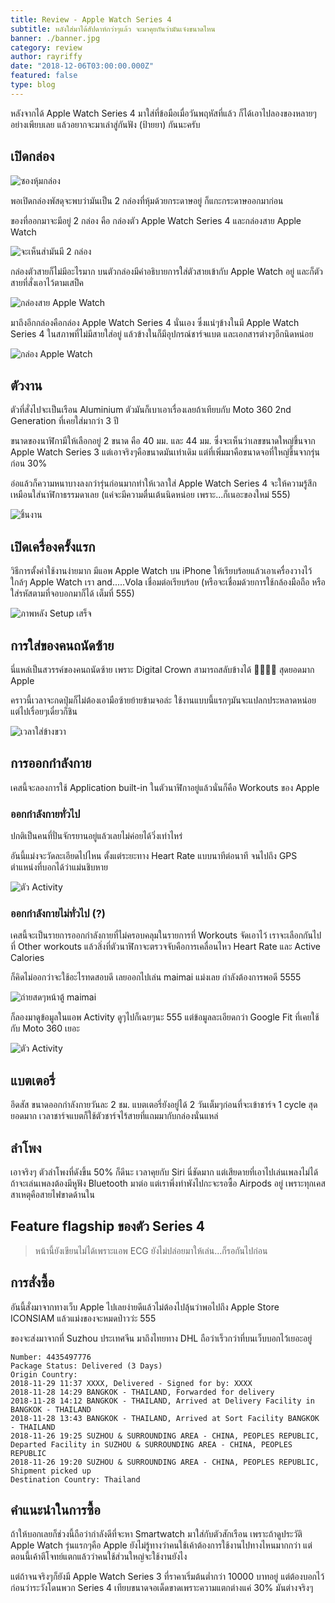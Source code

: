 ```yaml
---
title: Review - Apple Watch Series 4
subtitle: หลังใส่มาได้สัปดาห์กว่าๆแล้ว จะมาคุยกันว่ามันเจ๋งขนาดไหน
banner: ./banner.jpg
category: review
author: rayriffy
date: "2018-12-06T03:00:00.000Z"
featured: false
type: blog
---
```


หลังจากได้ Apple Watch Series 4 มาใส่ที่ข้อมือเมื่อวันพฤหัสที่แล้ว ก็ได้เอาไปลองของหลายๆอย่างเพียบเลย แล้วอยากจะมาเล่าสู่กันฟัง (ป้ายยา) กันนะครับ

## เปิดกล่อง

![ซองหุ้มกล่อง](./IMG_0674.jpg)

พอเปิดกล่องพัสดุจะพบว่ามันเป็น 2 กล่องที่หุ้มด้วยกระดาษอยู่ ก็แกะกระดาษออกมาก่อน

ของที่ออกมาจะมีอยู่ 2 กล่อง คือ กล่องตัว Apple Watch Series 4 และกล่องสาย Apple Watch

![จะเห็นส่ามันมี 2 กล่อง](./IMG_0675.jpg)

กล่องตัวสายก็ไม่มีอะไรมาก บนตัวกล่องมีคำอธิบายการใส่ตัวสายเข้ากับ Apple Watch อยู่ และก็ตัวสายที่สั่งเอาไว้ตามเสป็ค

![กล่องสาย Apple Watch](./IMG_0676.jpg)

มาถึงอีกกล่องคือกล่อง Apple Watch Series 4 นั่นเอง ซึ่งแน่ๆข้างในมี Apple Watch Series 4 ในสภาพที่ไม่มีสายใส่อยู่ แล้วข้างในก็มีอุปกรณ์ชาร์จแบต และเอกสารต่างๆอีกนิดหน่อย

![กล่อง Apple Watch](./IMG_0677.jpg)

## ตัวงาน

ตัวที่สั่งไปจะเป็นเรือน Aluminium ตัวมันก็เบาเอาเรื่องเลยถ้าเทียบกับ Moto 360 2nd Generation ที่เคยใส่มากว่า 3 ปี

ขนาดของนาฬิกามีให้เลือกอยู่ 2 ขนาด คือ 40 มม. และ 44 มม. ซึ่งจะเห็นว่าเลขขนาดใหญ่ขึ้นจาก Apple Watch Series 3 แต่เอาจริงๆคือขนาดมันเท่าเดิม แต่ที่เพิ่มมาคือขนาดจอที่ใหญ่ขึ้นจากรุ่นก่อน 30%

อ่อแล้วก็ความหนาบางลงกว่ารุ่นก่อนมากทำให้เวลาใส่ Apple Watch Series 4 จะให้ความรู้สึกเหมือนใส่นาฬิกาธรรมดาเลย (แค่จะมีความตื่นเต้นนิดหน่อย เพราะ...ก็เนอะของใหม่ 555)

![ชิ้นงาน](./IMG_0679.jpg)

## เปิดเครื่องครั้งแรก

วิธีการตั้งค่าใช้งานง่ายมาก มีแอพ Apple Watch บน iPhone ให้เรียบร้อยแล้วเอาเครื่องวางไว้ใกล้ๆ Apple Watch เรา and.....Vola เชื่อมต่อเรียบร้อย (หรือจะเชื่อมด้วยการใช้กล้องมือถือ หรือใส่รหัสตามที่จอบอกมาก็ได้ เต็มที่ 555)

![ภาพหลัง Setup เสร็จ](./IMG_0683.jpg)

## การใส่ของคนถนัดซ้าย

นี่แหล่เป็นสวรรค์ของคนถนัดซ้าย เพราะ Digital Crown สามารถสลับข้างได้ 🎉🎉🎉🎉 สุดยอดมาก Apple

คราวนี้เวลาจะกดปุ่มก็ไม่ต้องเอามือซ้ายย้ายข้ามจอล่ะ ใช้งานแบบนี้แรกๆมันจะแปลกประหลาดหน่อย แต่ไปเรื่อยๆเดี๋ยวก็ชิน

![เวลาใส่ข้างขวา](./IMG_0686.jpg)

## การออกกำลังกาย

เคสนี้จะลองการใช้ Application built-in ในตัวนาฬิกาอยู่แล้วนั่นก็คือ Workouts ของ Apple

### ออกกำลังกายทั่วไป

ปกติเป็นคนที่ปั่นจักรยานอยู่แล้วเลยไม่ค่อยได้วิ่งเท่าไหร่

อันนี้แม่งจะวัดละเอียดไปไหน ตั้งแต่ระยะทาง Heart Rate แบบนาทีต่อนาที จนไปถึง GPS ตำแหน่งที่บอกได้ว่าแม่นชิบหาย

![ตัว Activity](./IMG_0693.jpg)

### ออกกำลังกายไม่ทั่วไป (?)

เคสนี้จะเป็นรายการออกกำลังกายที่ไม่ครอบคลุมในรายการที่ Workouts จัดเอาไว้ เราจะเลือกกันไปที่ Other workouts แล้วสิ่งที่ตัวนาฬิกาจะตรวจจับคือการเคลื่อนไหว Heart Rate และ Active Calories

ก็คิดไม่ออกว่าจะใช้อะไรทดสอบดี เลยออกไปเล่น maimai แม่งเลย กำลังต้องการพอดี 5555

![ถ่ายสดๆหน้าตู้ maimai](./IMG_0690.jpg)

ก็ลองมาดูข้อมูลในแอพ Activity ดูๆไปก็เฉยๆนะ 555 แต่ข้อมูลละเอียดกว่า Google Fit ที่เคยใช้กับ Moto 360 เยอะ

![ตัว Activity](./IMG_0692.jpg)

## แบตเตอรี่

อึดสัส ขนาดออกกำลังกายวันละ 2 ชม. แบตเตอรี่ยังอยู่ได้ 2 วันเต็มๆก่อนที่จะเข้าชาร์จ 1 cycle สุดยอดมาก เวลาชาร์จแบตก็ใช้ตัวชาร์จไร้สายที่แถมมากับกล่องนั่นแหล่

## ลำโพง

เอาจริงๆ ตัวลำโพงที่ดังขึ้น 50% ก็ดีนะ เวลาคุยกับ Siri นี่ชัดมาก แต่เสียดายที่เอาไปเล่นเพลงไม่ได้ ถ้าจะเล่นเพลงต้องมีหูฟัง Bluetooth มาต่อ แต่เราพึ่งทำพังไปกะจะรอซื้อ Airpods อยู่ เพราะทุกเคสสาเหตุคือสายไฟขาดด้านใน

## Feature flagship ของตัว Series 4

> หน้านี้ยังเขียนไม่ได้เพราะแอพ ECG ยังไม่ปล่อยมาให้เล่น...ก็รอกันไปก่อน

## การสั่งซื้อ

อันนี้สั่งมาจากทางเว็บ Apple ไปเลยง่ายดีแล้วไม่ต้องไปลุ้นว่าพอไปถึง Apple Store ICONSIAM แล้วแม่งของจะหมดป่าวว่ะ 555

ของจะส่งมาจากที่ Suzhou ประเทศจีน มาถึงไทยทาง DHL ถือว่าเร็วกว่าที่บนเว็บบอกไว้เยอะอยู่

```
Number: 4435497776
Package Status: Delivered (3 Days)
Origin Country: 
2018-11-29 11:37 XXXX, Delivered - Signed for by: XXXX
2018-11-28 14:29 BANGKOK - THAILAND, Forwarded for delivery
2018-11-28 14:12 BANGKOK - THAILAND, Arrived at Delivery Facility in BANGKOK - THAILAND
2018-11-28 13:43 BANGKOK - THAILAND, Arrived at Sort Facility BANGKOK - THAILAND
2018-11-26 19:25 SUZHOU & SURROUNDING AREA - CHINA, PEOPLES REPUBLIC, Departed Facility in SUZHOU & SURROUNDING AREA - CHINA, PEOPLES REPUBLIC
2018-11-26 19:20 SUZHOU & SURROUNDING AREA - CHINA, PEOPLES REPUBLIC, Shipment picked up
Destination Country: Thailand
```

## คำแนะนำในการซื้อ

ถ้าให้บอกเลยก็ช่วงนี้ถือว่ากำลังดีที่จะหา Smartwatch มาใส่กับตัวสักเรือน เพราะถ้าดูประวัติ Apple Watch รุ่นแรกๆคือ Apple ยังไม่รู้ทางว่าคนใช้เค้าต้องการใช้งานไปทางไหนมากกว่า แต่ตอนนี้เค้าตีโจทย์แตกแล้วว่าคนใช้ส่วนใหญ่จะใช้งานยังไง

แต่ถ้าจนจริงๆก็ยังมี Apple Watch Series 3 ที่ราคาเริ่มต้นต่ำกว่า 10000 บาทอยู่ แต่ต้องบอกไว้ก่อนว่าระวังโดนพวก Series 4 เทียบขนาดจอเด็ดขาดเพราะความแตกต่างแค่ 30% มันต่างจริงๆ
